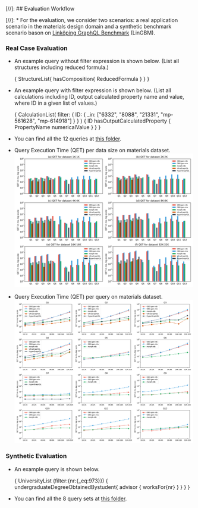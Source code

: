 [//]: ## Evaluation Workflow 

[//]: * For the evaluation, we consider two scenarios: a real application scenario in the materials design domain and a synthetic benchmark scenario bason on [Linköping GraphQL Benchmark](https://github.com/LiUGraphQL/LinGBM) (LinGBM).

### Real Case Evaluation

* An example query without filter expression is shown below. (List all structures including reduced formula.)
  
  {
      StructureList{
          hasComposition{
              ReducedFormula
          }
      }
  }

* An example query with filter expression is shown below. (List all calculations including ID, output calculated property name and value, where ID in a given list of values.)
  
  {
    CalculationList(
      filter: { ID: { _in: ["6332", "8088", "21331", "mp-561628", "mp-614918"] } }
    ) {
      ID
      hasOutputCalculatedProperty {
        PropertyName
        numericalValue
      }
    }
  }


* You can find all the 12 queries at [this folder](https://github.com/LiUSemWeb/OBG-gen/tree/main/evaluation/materials_design_domain).

* Query Execution Time (QET) per data size on materials dataset.
![entities](https://github.com/LiUSemWeb/OBG-gen/blob/main/figures/evaluation-md-QETs-per-dataset.png "per-dataset")
* Query Execution Time (QET) per query on materials dataset.
![entities](https://github.com/LiUSemWeb/OBG-gen/blob/main/figures/evaluation-md-QETs-per-query.png "The framework of OBG-gen")

### Synthetic Evaluation

* An example query is shown below.
  
  { 
    UniversityList (filter:{nr:{_eq:973}}) { 
      undergraduateDegreeObtainedBystudent{ 
        advisor { 
          worksFor{nr} 
        } 
      } 
    } 
  } 

* You can find all the 8 query sets at [this folder](https://github.com/LiUSemWeb/OBG-gen/tree/main/evaluation/university_domain_LinGBM).